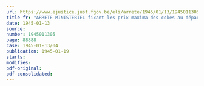 ```yaml
---
url: https://www.ejustice.just.fgov.be/eli/arrete/1945/01/13/1945011305/justel
title-fr: "ARRETE MINISTERIEL fixant les prix maxima des cokes au départ des cokeries, à partir du 1er septembre 1944 <abrogé par AM 09-08-1946; art. 8>"
date: 1945-01-13
source:
number: 1945011305
page: 88888
case: 1945-01-13/04
publication: 1945-01-19
starts:
modifies:
pdf-original:
pdf-consolidated:
---
```


